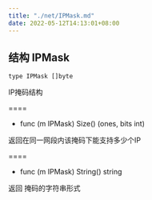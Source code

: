 ```yaml
---
title: "./net/IPMask.md"
date: 2022-05-12T14:13:01+08:00
---
```

## 结构 IPMask

	type IPMask []byte
	
IP掩码结构

====

- func (m IPMask) Size() (ones, bits int)

返回在同一网段内该掩码下能支持多少个IP

====
- func (m IPMask) String() string

返回 掩码的字符串形式
